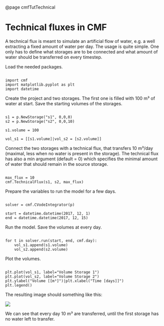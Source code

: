 @page cmfTutTechnical



# Technical fluxes in CMF

A technical flux is meant to simulate an artificial flow of water, e.g.
a well extracting a fixed amount of water per day. The usage is quite
simple. One only has to define what storages are to be connected and
what amount of water should be transferred on every timestep.

Load the needed packages.

~~~~~~~~~~~~~{.py}

import cmf
import matplotlib.pyplot as plt
import datetime
~~~~~~~~~~~~~

Create the project and two storages. The first one is filled with 100 m³
of water at start. Save the starting volumes of the storages.

~~~~~~~~~~~~~{.py}

s1 = p.NewStorage("s1", 0,0,0)
s2 = p.NewStorage("s2", 0,0,10)

s1.volume = 100

vol_s1 = [[s1.volume]|vol_s2 = [s2.volume]]
~~~~~~~~~~~~~

Connect the two storages with a technical flux, that transfers 10 m³/day
(maximal, less when no water is present in the storage). The technical
flux has also a min argument (default = 0) which specifies the minimal
amount of water that should remain in the source storage.

~~~~~~~~~~~~~{.py}

max_flux = 10
cmf.TechnicalFlux(s1, s2, max_flux)
~~~~~~~~~~~~~

Prepare the variables to run the model for a few days.

~~~~~~~~~~~~~{.py}

solver = cmf.CVodeIntegrator(p)

start = datetime.datetime(2017, 12, 1)
end = datetime.datetime(2017, 12, 15)
~~~~~~~~~~~~~

Run the model. Save the volumes at every day.

~~~~~~~~~~~~~{.py}

for t in solver.run(start, end, cmf.day):
    vol_s1.append(s1.volume)
    vol_s2.append(s2.volume)
~~~~~~~~~~~~~

Plot the volumes.

~~~~~~~~~~~~~{.py}

plt.plot(vol_s1, label="Volume Storage 1")
plt.plot(vol_s2, label="Volume Storage 2")    
plt.ylabel("Volume [[m³]")|plt.xlabel("Time [days]]")
plt.legend()
~~~~~~~~~~~~~

The resulting image should something like this:

![](technical_flux.png)

We can see that every day 10 m³ are transferred, until the first storage
has no water left to transfer.


